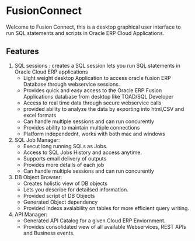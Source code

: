 # FusionConnect

Welcome to Fusion Connect, this is a desktop graphical user interface to run SQL statements and scripts in Oracle ERP Cloud Applications.

## Features
1. SQL sessions : creates a SQL session lets you run SQL statements in Oracle Cloud ERP applications
    - Light weight desktop Application to access oracle fusion ERP Database through webservice sessions.
    - Provides quick and easy access to the Oracle ERP Fusion Applications database from desktop like TOAD/SQL Developer
    - Access to real time data through secure webservice calls
    - provided ability to analyze the data by exporting into html,CSV and excel formats
    - Can handle multiple sessions and can run concurently
    - Provides ability to maintain multiple connections
    - Platform independednt, works with both mac and windows
 2. SQL Job Manager: 
    - Execut long running SQLs as Jobs.
    - Access to SQL Jobs History and access anytime.
    - Supports email delivery of outputs
    - Provides more details of each job
    - Can handle multiple sessions and can run concurently
 3. DB Object Browser: 
    - Creates holistic view of DB objects
    - Lets you describe for detailsed information.
    - Provided script of DB Objects
    - Generated Object dependency
    - Provided Indexs avaiability on tables for more efficient query writing.
 4. API Manager:
    - Generated API Catalog for a given Cloud ERP Enviornment.
    - Provides consolidated view of all available Webservices, REST APIs and Business events. 
   
